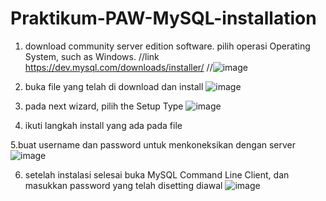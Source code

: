 # Praktikum-PAW-MySQL-installation

1. download community server edition software. pilih operasi Operating System, such as Windows.
//link https://dev.mysql.com/downloads/installer/
//![image](https://user-images.githubusercontent.com/101171434/209484715-6bf1df09-9744-4f3d-918e-34c299be58c4.png)

2. buka file yang telah di download dan install
![image](https://user-images.githubusercontent.com/101171434/209484727-4fb149c0-ee6c-42db-aac8-bed6085d72ec.png)

3. pada next wizard, pilih the Setup Type
![image](https://user-images.githubusercontent.com/101171434/209484771-c6e088c0-6344-436d-a7c7-93c732e8ff9a.png)

4. ikuti langkah install yang ada pada file

5.buat username dan password untuk menkoneksikan dengan server
![image](https://user-images.githubusercontent.com/101171434/209484802-3357988c-70f3-49c5-94ce-207d2d6b6f41.png)

6. setelah instalasi selesai buka MySQL Command Line Client, dan masukkan password yang telah disetting diawal
![image](https://user-images.githubusercontent.com/101171434/209484849-33e97de9-ad2d-4e66-824f-149a94e7dd60.png)

